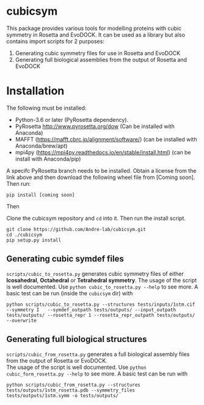 # cubicsym
This package provides various tools for modelling proteins with cubic symmetry in Rosetta and EvoDOCK. 
It can be used as a library but also contains import scripts for 2 purposes:

1. Generating cubic symmetry files for use in Rosetta and EvoDOCK
2. Generating full biological assemblies from the output of Rosetta and EvoDOCK

# Installation

The following must be installed: 
* Python-3.6 or later (PyRosetta dependency). 
* PyRosetta http://www.pyrosetta.org/dow (Can be installed with Anaconda)
* MAFFT (https://mafft.cbrc.jp/alignment/software/) (can be installed with Anaconda/brew/apt)
* mpi4py (https://mpi4py.readthedocs.io/en/stable/install.html) (can be install with Anaconda/pip)

A specifc PyRosetta branch needs to be installed. Obtain a license from the link above and then download the following wheel file from [Coming soon]. Then run:

```console
pip install [coming soon]
```

Then 

Clone the cubicsym repository and ```cd``` into it. Then run the install script.
```console
git clone https://github.com/Andre-lab/cubicsym.git
cd ./cubicsym
pip setup.py install 
```

## Generating cubic symdef files 
```scripts/cubic_to_rosetta.py``` generates cubic symmetry files of either **Icosahedral**, **Octahedral** or **Tetrahedral symmetry**. 
The usage of the script is well documented. Use `python cubic_to_rosetta.py --help` to see more. 
A basic test can be run (inside the `cubicsym` dir) with 

```console
python scripts/cubic_to_rosetta.py --structures tests/inputs/1stm.cif --symmetry I   --symdef_outpath tests/outputs/ --input_outpath tests/outputs/ --rosetta_repr 1 --rosetta_repr_outpath tests/outputs/ --overwrite
```

## Generating full biological structures 
`scripts/cubic_from_rosetta.py` generates a full biological assembly files from the output of Rosetta or EvoDOCK.  
The usage of the script is well documented. Use `python cubic_form_rosetta.py --help` to see more.
A basic test can be run with

```console
python scripts/cubic_from_rosetta.py --structures tests/outputs/1stm_rosetta.pdb --symmetry_files tests/outputs/1stm.symm -o tests/outputs/
```


